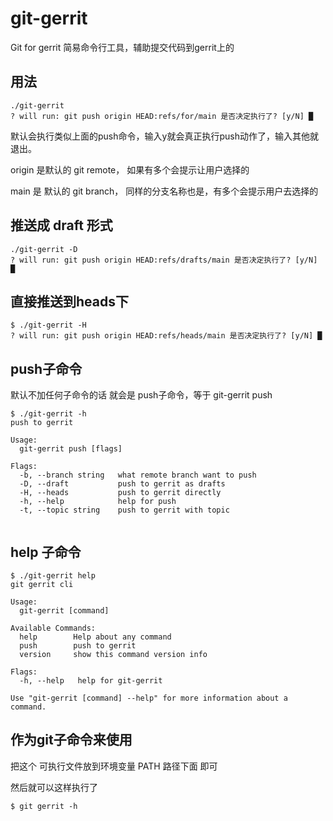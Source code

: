# git-gerrit
Git for gerrit 简易命令行工具，辅助提交代码到gerrit上的

## 用法
```
./git-gerrit
? will run: git push origin HEAD:refs/for/main 是否决定执行了? [y/N] █

```

默认会执行类似上面的push命令，输入y就会真正执行push动作了，输入其他就退出。

origin 是默认的 git remote， 如果有多个会提示让用户选择的

main 是 默认的 git branch， 同样的分支名称也是，有多个会提示用户去选择的

## 推送成 draft 形式
```
./git-gerrit -D 
? will run: git push origin HEAD:refs/drafts/main 是否决定执行了? [y/N] █

```
## 直接推送到heads下
```
$ ./git-gerrit -H 
? will run: git push origin HEAD:refs/heads/main 是否决定执行了? [y/N] █
```

## push子命令

默认不加任何子命令的话 就会是 push子命令，等于 git-gerrit push 
```
$ ./git-gerrit -h    
push to gerrit

Usage:
  git-gerrit push [flags]

Flags:
  -b, --branch string   what remote branch want to push
  -D, --draft           push to gerrit as drafts
  -H, --heads           push to gerrit directly
  -h, --help            help for push
  -t, --topic string    push to gerrit with topic


```

## help 子命令
```
$ ./git-gerrit help 
git gerrit cli

Usage:
  git-gerrit [command]

Available Commands:
  help        Help about any command
  push        push to gerrit
  version     show this command version info

Flags:
  -h, --help   help for git-gerrit

Use "git-gerrit [command] --help" for more information about a command.

```

## 作为git子命令来使用

把这个 可执行文件放到环境变量 PATH 路径下面 即可

然后就可以这样执行了
```
$ git gerrit -h 

```










